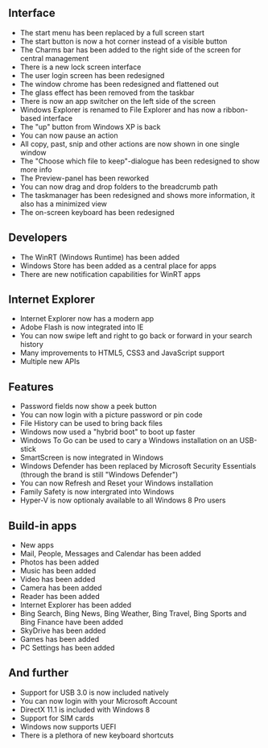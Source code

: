 ## Interface
- The start menu has been replaced by a full screen start
- The start button is now a hot corner instead of a visible button
- The Charms bar has been added to the right side of the screen for central management
- There is a new lock screen interface
- The user login screen has been redesigned
- The window chrome has been redesigned and flattened out
- The glass effect has been removed from the taskbar
- There is now an app switcher on the left side of the screen
- Windows Explorer is renamed to File Explorer and has now a ribbon-based interface
 - The "up" button from Windows XP is back
 - You can now pause an action
 - All copy, past, snip and other actions are now shown in one single window
 - The "Choose which file to keep"-dialogue has been redesigned to show more info
 - The Preview-panel has been reworked
 - You can now drag and drop folders to the breadcrumb path
- The taskmanager has been redesigned and shows more information, it also has a minimized view
- The on-screen keyboard has been redesigned

## Developers
- The WinRT (Windows Runtime) has been added
- Windows Store has been added as a central place for apps
- There are new notification capabilities for WinRT apps

## Internet Explorer
- Internet Explorer now has a modern app
- Adobe Flash is now integrated into IE
- You can now swipe left and right to go back or forward in your search history
- Many improvements to HTML5, CSS3 and JavaScript support
- Multiple new APIs

## Features
- Password fields now show a peek button
- You can now login with a picture password or pin code
- File History can be used to bring back files
- Windows now used a "hybrid boot" to boot up faster
- Windows To Go can be used to cary a Windows installation on an USB-stick
- SmartScreen is now integrated in Windows
- Windows Defender has been replaced by Microsoft Security Essentials (through the brand is still "Windows Defender")
- You can now Refresh and Reset your Windows installation
- Family Safety is now intergrated into Windows
- Hyper-V is now optionaly available to all Windows 8 Pro users

## Build-in apps
- New apps
 - Mail, People, Messages and Calendar has been added
 - Photos has been added
 - Music has been added
 - Video has been added
 - Camera has been added
 - Reader has been added
 - Internet Explorer has been added
 - Bing Search, Bing News, Bing Weather, Bing Travel, Bing Sports and Bing Finance have been added
 - SkyDrive has been added
 - Games has been added
 - PC Settings has been added

## And further
- Support for USB 3.0 is now included natively
- You can now login with your Microsoft Account
- DirectX 11.1 is included with Windows 8
- Support for SIM cards
- Windows now supports UEFI
- There is a plethora of new keyboard shortcuts
